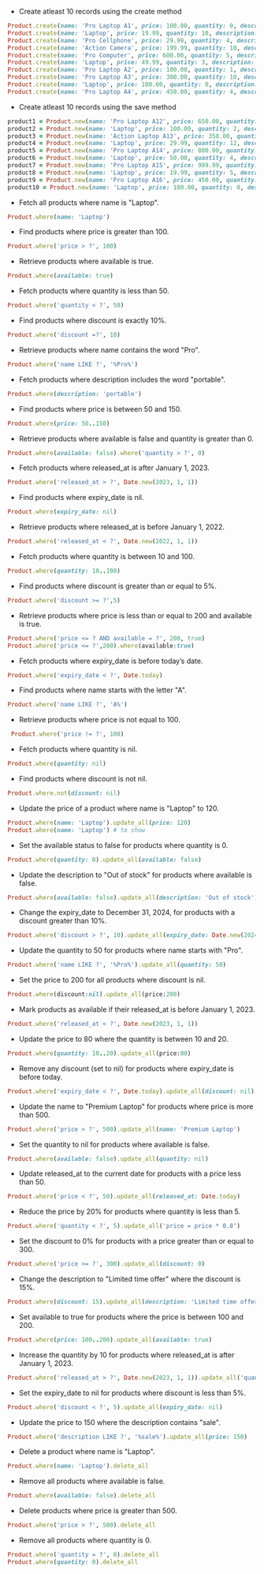* Create atleast 10 records using the create method

```ruby = 
Product.create(name: 'Pro Laptop A1', price: 100.00, quantity: 0, description: 'discontinued', available: false, released_at: Date.new(2024, 6, 15), expiry_date: nil, discount: 20.0)
Product.create(name: 'Laptop', price: 19.99, quantity: 10, description: 'obsolete', available: true, released_at: Date.today, expiry_date: Date.today + 15, discount: 5.0)
Product.create(name: 'Pro Cellphone', price: 29.99, quantity: 4, description: 'portable', available: true, released_at: Date.today, expiry_date: Date.new(2024, 10, 1), discount: 15.0)
Product.create(name: 'Action Camera', price: 199.99, quantity: 10, description: 'Limited time offer', available: true, released_at: Date.new(2024, 1, 10), expiry_date: Date.today - 1, discount: 11.0)
Product.create(name: 'Pro Computer', price: 600.00, quantity: 5, description: 'Out of Stock', available: false, released_at: Date.new(2023, 8, 1), expiry_date: nil, discount: 15.0)
Product.create(name: 'Laptop', price: 49.99, quantity: 3, description: 'Sale', available: true, released_at: Date.new(2023, 12, 1), expiry_date: Date.today + 10, discount: 5.0)
Product.create(name: 'Pro Laptop A2', price: 100.00, quantity: 1, description: 'Limited time offer', available: true, released_at: Date.new(2024, 5, 1), expiry_date: nil, discount: nil)
Product.create(name: 'Pro Laptop A3', price: 300.00, quantity: 10, description: 'portable', available: true, released_at: Date.new(2023, 9, 1), expiry_date: Date.today + 20, discount: 1.0)
Product.create(name: 'Laptop', price: 100.00, quantity: 0, description: 'obsolete', available: false, released_at: Date.new(2022, 6, 15), expiry_date: nil, discount: 20.0)
Product.create(name: 'Pro Laptop A4', price: 450.00, quantity: 4, description: 'Sale', available: true, released_at: Date.today, expiry_date: Date.today + 5, discount: 15.0)
```

* Create atleast 10 records using the save method

```ruby =
product1 = Product.new(name: 'Pro Laptop A12', price: 650.00, quantity: 0, description: 'obsolete', available: false, released_at: Date.new(2024, 3, 1), expiry_date: nil, discount: 20.0); product1.save
product2 = Product.new(name: 'Laptop', price: 100.00, quantity: 2, description: 'Limited time offer', available: true, released_at: Date.today, expiry_date: Date.today + 30, discount: 5.0); product2.save
product3 = Product.new(name: 'Action Laptop A13', price: 350.00, quantity: 3, description: 'Sale', available: true, released_at: Date.new(2024, 1, 15), expiry_date: nil, discount: 15.0); product3.save
product4 = Product.new(name: 'Laptop', price: 29.99, quantity: 12, description: 'discontinued', available: true, released_at: Date.today, expiry_date: Date.today + 20, discount: 10.0); product4.save
product5 = Product.new(name: 'Pro Laptop A14', price: 800.00, quantity: 1, description: 'Limited time offer', available: false, released_at: Date.new(2024, 6, 1), expiry_date: nil, discount: 20.0); product5.save
product6 = Product.new(name: 'Laptop', price: 50.00, quantity: 4, description: 'portable', available: true, released_at: Date.today, expiry_date: Date.today + 15, discount: 5.0); product6.save
product7 = Product.new(name: 'Pro Laptop A15', price: 999.99, quantity: 2, description: 'Sale', available: true, released_at: Date.new(2023, 8, 1), expiry_date: nil, discount: 1.0); product7.save
product8 = Product.new(name: 'Laptop', price: 19.99, quantity: 5, description: 'obsolete', available: false, released_at: Date.new(2023, 2, 1), expiry_date: nil, discount: 20.0); product8.save
product9 = Product.new(name: 'Pro Laptop A16', price: 450.00, quantity: 2, description: 'Limited time offer', available: true, released_at: Date.today, expiry_date: Date.today + 10, discount: 15.0); product9.save
product10 = Product.new(name: 'Laptop', price: 100.00, quantity: 0, description: 'obsolete', available: false, released_at: Date.new(2022, 9, 1), expiry_date: nil, discount: 25.0) product10.save
```

* Fetch all products where name is "Laptop".

```ruby =
Product.where(name: 'Laptop')
```

* Find products where price is greater than 100.

```ruby =
Product.where('price > ?', 100)
```

* Retrieve products where available is true.

```ruby = 
Product.where(available: true) 
``` 

* Fetch products where quantity is less than 50.

```ruby =
Product.where('quantity < ?', 50)
```

* Find products where discount is exactly 10%.

```ruby =
Product.where('discount =?', 10)
```

* Retrieve products where name contains the word "Pro".

```ruby =
Product.where('name LIKE ?', '%Pro%')
```

* Fetch products where description includes the word "portable".

```ruby =
Product.where(description: 'portable')
```

* Find products where price is between 50 and 150.

```ruby =
Product.where(price: 50..150)
```

* Retrieve products where available is false and quantity is greater than 0.

```ruby =
Product.where(available: false).where('quantity > ?', 0)
```

* Fetch products where released_at is after January 1, 2023.

```ruby =
Product.where('released_at > ?', Date.new(2023, 1, 1))
```

* Find products where expiry_date is nil.

```ruby =
Product.where(expiry_date: nil)
```

* Retrieve products where released_at is before January 1, 2022.

```ruby =
Product.where('released_at < ?', Date.new(2022, 1, 1))
```

* Fetch products where quantity is between 10 and 100.

```ruby =
Product.where(quantity: 10..100)
```

* Find products where discount is greater than or equal to 5%.

```ruby =
Product.where('discount >= ?',5)
```

* Retrieve products where price is less than or equal to 200 and available is true.

```ruby =
Product.where('price <= ? AND available = ?', 200, true)
Product.where('price <= ?',200).where(available:true)
```

* Fetch products where expiry_date is before today’s date.

```ruby =
Product.where('expiry_date < ?', Date.today)
```

* Find products where name starts with the letter "A".

```ruby =
Product.where('name LIKE ?', 'A%')
```

* Retrieve products where price is not equal to 100.

```ruby =
 Product.where('price != ?', 100)
```

* Fetch products where quantity is nil.

```ruby =
Product.where(quantity: nil)
```

* Find products where discount is not nil.

```ruby =
Product.where.not(discount: nil)
```

* Update the price of a product where name is "Laptop" to 120.

```ruby =
Product.where(name: 'Laptop').update_all(price: 120)
Product.where(name: 'Laptop') # to show
```

* Set the available status to false for products where quantity is 0.

```ruby =
Product.where(quantity: 0).update_all(available: false)
```

* Update the description to "Out of stock" for products where available is false.
 
```ruby =
Product.where(available: false).update_all(description: 'Out of stock')
```

* Change the expiry_date to December 31, 2024, for products with a discount greater than 10%.

```ruby =
Product.where('discount > ?', 10).update_all(expiry_date: Date.new(2024, 12, 31))
```

* Update the quantity to 50 for products where name starts with "Pro".

```ruby =
Product.where('name LIKE ?', '%Pro%').update_all(quantity: 50)
```

* Set the price to 200 for all products where discount is nil.

```ruby =
Product.where(discount:nil).update_all(price:200)
```

* Mark products as available if their released_at is before January 1, 2023.

```ruby =
Product.where('released_at < ?', Date.new(2023, 1, 1))
```

* Update the price to 80 where the quantity is between 10 and 20.

```ruby =
Product.where(quantity: 10..20).update_all(price:80)
```

* Remove any discount (set to nil) for products where expiry_date is before today.

```ruby =
Product.where('expiry_date < ?', Date.today).update_all(discount: nil)
```

* Update the name to "Premium Laptop" for products where price is more than 500.

```ruby =
Product.where('price > ?', 500).update_all(name: 'Premium Laptop')
```

* Set the quantity to nil for products where available is false.

```ruby =
Product.where(available: false).update_all(quantity: nil)
```

* Update released_at to the current date for products with a price less than 50.

```ruby =
Product.where('price < ?', 50).update_all(released_at: Date.today)
```

* Reduce the price by 20% for products where quantity is less than 5.

```ruby =
Product.where('quantity < ?', 5).update_all('price = price * 0.8')
```

* Set the discount to 0% for products with a price greater than or equal to 300.

```ruby = 
Product.where('price >= ?', 300).update_all(discount: 0)
```

* Change the description to "Limited time offer" where the discount is 15%.

```ruby =
Product.where(discount: 15).update_all(description: 'Limited time offer')
```

* Set available to true for products where the price is between 100 and 200.

```ruby =
Product.where(price: 100..200).update_all(available: true)
```

* Increase the quantity by 10 for products where released_at is after January 1, 2023.

```ruby =
Product.where('released_at > ?', Date.new(2023, 1, 1)).update_all('quantity = quantity + 10')
```

* Set the expiry_date to nil for products where discount is less than 5%.

```ruby =
Product.where('discount < ?', 5).update_all(expiry_date: nil)
```

* Update the price to 150 where the description contains "sale".

```ruby =
Product.where('description LIKE ?', '%sale%').update_all(price: 150)
```

* Delete a product where name is "Laptop".

```ruby =
Product.where(name: 'Laptop').delete_all
```

* Remove all products where available is false.

```ruby =
Product.where(available: false).delete_all
```

* Delete products where price is greater than 500.

```ruby
Product.where('price > ?', 500).delete_all
```

* Remove all products where quantity is 0.

```ruby
Product.where('quantity = ?', 0).delete_all
Product.where(quantity: 0).delete_all
```